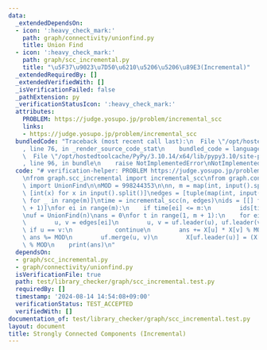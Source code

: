 ```yaml
---
data:
  _extendedDependsOn:
  - icon: ':heavy_check_mark:'
    path: graph/connectivity/unionfind.py
    title: Union Find
  - icon: ':heavy_check_mark:'
    path: graph/scc_incremental.py
    title: "\u5F37\u9023\u7D50\u6210\u5206\u5206\u89E3(Incremental)"
  _extendedRequiredBy: []
  _extendedVerifiedWith: []
  _isVerificationFailed: false
  _pathExtension: py
  _verificationStatusIcon: ':heavy_check_mark:'
  attributes:
    PROBLEM: https://judge.yosupo.jp/problem/incremental_scc
    links:
    - https://judge.yosupo.jp/problem/incremental_scc
  bundledCode: "Traceback (most recent call last):\n  File \"/opt/hostedtoolcache/PyPy/3.10.14/x64/lib/pypy3.10/site-packages/onlinejudge_verify/documentation/build.py\"\
    , line 76, in _render_source_code_stat\n    bundled_code = language.bundle(\n\
    \  File \"/opt/hostedtoolcache/PyPy/3.10.14/x64/lib/pypy3.10/site-packages/onlinejudge_verify/languages/python.py\"\
    , line 96, in bundle\n    raise NotImplementedError\nNotImplementedError\n"
  code: "# verification-helper: PROBLEM https://judge.yosupo.jp/problem/incremental_scc\n\
    \nfrom graph.scc_incremental import incremental_scc\nfrom graph.connectivity.unionfind\
    \ import UnionFind\n\nMOD = 998244353\n\nn, m = map(int, input().split())\nX =\
    \ [int(x) for x in input().split()]\nedges = [tuple(map(int, input().split()))\
    \ for _ in range(m)]\ntime = incremental_scc(n, edges)\nids = [[] for _ in range(m\
    \ + 1)]\nfor ei in range(m):\n    if time[ei] <= m:\n        ids[time[ei]].append(ei)\n\
    \nuf = UnionFind(n)\nans = 0\nfor t in range(1, m + 1):\n    for ei in ids[t]:\n\
    \        u, v = edges[ei]\n        u, v = uf.leader(u), uf.leader(v)\n       \
    \ if u == v:\n            continue\n        ans += X[u] * X[v] % MOD\n       \
    \ ans %= MOD\n        uf.merge(u, v)\n        X[uf.leader(u)] = (X[u] + X[v])\
    \ % MOD\n    print(ans)\n"
  dependsOn:
  - graph/scc_incremental.py
  - graph/connectivity/unionfind.py
  isVerificationFile: true
  path: test/library_checker/graph/scc_incremental.test.py
  requiredBy: []
  timestamp: '2024-08-14 14:54:08+09:00'
  verificationStatus: TEST_ACCEPTED
  verifiedWith: []
documentation_of: test/library_checker/graph/scc_incremental.test.py
layout: document
title: Strongly Connected Components (Incremental)
---
```


